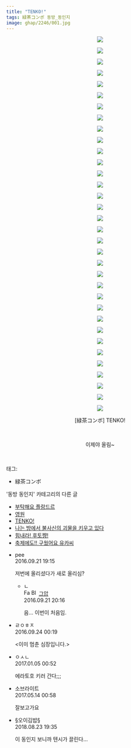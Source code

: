 ```yaml
---
title: "TENKO!"
tags: 緑茶コンボ 동방_동인지
image: ghap/2246/001.jpg
---
```

<div class="article">
<p style="text-align: center; clear: none; float: none;"><img src="{{ site.nasurl }}/ghap/2246/001.jpg"/></p>
<p style="text-align: center; clear: none; float: none;"><img src="{{ site.nasurl }}/ghap/2246/002.jpg"/></p>
<p style="text-align: center; clear: none; float: none;"><img src="{{ site.nasurl }}/ghap/2246/003.jpg"/></p>
<p style="text-align: center; clear: none; float: none;"><img src="{{ site.nasurl }}/ghap/2246/004.jpg"/></p>
<p style="text-align: center; clear: none; float: none;"><img src="{{ site.nasurl }}/ghap/2246/005.jpg"/></p>
<p style="text-align: center; clear: none; float: none;"><img src="{{ site.nasurl }}/ghap/2246/006.jpg"/></p>
<p style="text-align: center; clear: none; float: none;"><img src="{{ site.nasurl }}/ghap/2246/007.jpg"/></p>
<p style="text-align: center; clear: none; float: none;"><img src="{{ site.nasurl }}/ghap/2246/008.jpg"/></p>
<p style="text-align: center; clear: none; float: none;"><img src="{{ site.nasurl }}/ghap/2246/009.jpg"/></p>
<p style="text-align: center; clear: none; float: none;"><img src="{{ site.nasurl }}/ghap/2246/010.jpg"/></p>
<p style="text-align: center; clear: none; float: none;"><img src="{{ site.nasurl }}/ghap/2246/011.jpg"/></p>
<p style="text-align: center; clear: none; float: none;"><img src="{{ site.nasurl }}/ghap/2246/012.jpg"/></p>
<p style="text-align: center; clear: none; float: none;"><img src="{{ site.nasurl }}/ghap/2246/013.jpg"/></p>
<p style="text-align: center; clear: none; float: none;"><img src="{{ site.nasurl }}/ghap/2246/014.jpg"/></p>
<p style="text-align: center; clear: none; float: none;"><img src="{{ site.nasurl }}/ghap/2246/015.jpg"/></p>
<p style="text-align: center; clear: none; float: none;"><img src="{{ site.nasurl }}/ghap/2246/016.jpg"/></p>
<p style="text-align: center; clear: none; float: none;"><img src="{{ site.nasurl }}/ghap/2246/017.jpg"/></p>
<p style="text-align: center; clear: none; float: none;"><img src="{{ site.nasurl }}/ghap/2246/018.jpg"/></p>
<p style="text-align: center; clear: none; float: none;"><img src="{{ site.nasurl }}/ghap/2246/019.jpg"/></p>
<p style="text-align: center; clear: none; float: none;"><img src="{{ site.nasurl }}/ghap/2246/020.jpg"/></p>
<p style="text-align: center; clear: none; float: none;"><img src="{{ site.nasurl }}/ghap/2246/021.jpg"/></p>
<p style="text-align: center; clear: none; float: none;"><img src="{{ site.nasurl }}/ghap/2246/022.jpg"/></p>
<p style="text-align: center; clear: none; float: none;"><img src="{{ site.nasurl }}/ghap/2246/023.jpg"/></p>
<p style="text-align: center; clear: none; float: none;"><img src="{{ site.nasurl }}/ghap/2246/024.jpg"/></p>
<p style="text-align: center; clear: none; float: none;"><img src="{{ site.nasurl }}/ghap/2246/025.jpg"/></p>
<p style="text-align: center; clear: none; float: none;"><img src="{{ site.nasurl }}/ghap/2246/026.jpg"/></p>
<p style="text-align: center; clear: none; float: none;"><img src="{{ site.nasurl }}/ghap/2246/027.jpg"/></p>
<p style="text-align: center; clear: none; float: none;"><img src="{{ site.nasurl }}/ghap/2246/028.jpg"/></p>
<p style="text-align: center; clear: none; float: none;"><img src="{{ site.nasurl }}/ghap/2246/029.jpg"/></p>
<p style="text-align: center; clear: none; float: none;"><img src="{{ site.nasurl }}/ghap/2246/030.jpg"/></p>
<p style="text-align: center; clear: none; float: none;"><img src="{{ site.nasurl }}/ghap/2246/031.jpg"/></p>
<p style="text-align: center; clear: none; float: none;"><img src="{{ site.nasurl }}/ghap/2246/032.jpg"/></p>
<p style="text-align: center; clear: none; float: none;"><img src="{{ site.nasurl }}/ghap/2246/033.jpg"/></p>
<p style="text-align: center; clear: none; float: none;"><img src="{{ site.nasurl }}/ghap/2246/034.jpg"/></p>
<p style="text-align: center; clear: none; float: none;">[緑茶コンボ] TENKO!</p>
<p style="text-align: center; clear: none; float: none;"><br/></p>
<p style="text-align: center; clear: none; float: none;">이제야 올림~</p>
<p><br/></p>
</div><div class="tagTrail">
<p>태그: </p>
<ul>
<li>緑茶コンボ</li>
</ul>
</div><div class="another">
<p>'동방 동인지' 카테고리의 다른 글</p>
<ul>
<li><a href="/2016-09-20-ghap_2248">부탁해요 플랑드르</a></li>
<li><a href="/2016-09-20-ghap_2247">영원</a></li>
<li><a href="/2016-09-20-ghap_2246">TENKO!</a></li>
<li><a href="/2016-09-20-ghap_2244">나는 방에서 불사신의 괴물을 키우고 있다</a></li>
<li><a href="/2016-09-20-ghap_2243">힘내라! 후토쨩!</a></li>
<li><a href="/2016-09-20-ghap_2242">축제에도!! 구웠어요 유카씨</a></li>
</ul>
</div><div class="cb_module cb_fluid">
<div class="cb_wrt cb_profile">
<div class="comment">
<ul>
<li class="cb_thumb_off" id="comment14810661">
<div class="cb_comment_area">
<div class="cb_info_area">
<div class="cb_section">
<span class="cb_nick_name">pee</span>
</div>
<div class="cb_section">
<span class="cb_date">2016.09.21 19:15 </span>
</div>
</div>
<div class="cb_dsc_comment">
<p class="cb_dsc">
											저번에 올리셨다가 새로 올리심?
										</p>
</div>
<ul>
<li class="cb_thumb_off" id="comment14810700">
<span class="cb_bu_subnode">ㄴ</span>
<div class="cb_comment_area">
<div class="cb_info_area">
<div class="cb_section">
<span class="cb_nick_name"><img alt="Favicon of https://ghaptouhou.tistory.com" height="16" onerror="this.onerror=null;this.parentNode.removeChild(this)" src="https://ghaptouhou.tistory.com/favicon.ico" width="16"/> <img alt="BlogIcon" height="16" onerror="this.parentNode.removeChild(this)" src="https://ghaptouhou.tistory.com/index.gif" width="16"/> <a href="https://ghaptouhou.tistory.com" onclick="return openLinkInNewWindow(this)"> 그압</a><span class="tistoryProfileLayerTrigger" onclick='TistoryProfile.show(event, this, {"title":"\uc800\uae30 \uc774\uac70 \ub098\uc911\uc5d0 \uc218\uc815 \uac00\ub2a5\ud558\ub098\uc694","url":"https:\/\/ghap.tistory.com","nickname":"\uadf8\uc555","items":[]}); return false;'></span></span>
</div>
<div class="cb_section">
<span class="cb_date">2016.09.21 20:16 </span>
</div>
</div>
<div class="cb_dsc_comment">
<p class="cb_dsc">
																음... 이번이 처음임.
															</p>
</div>
</div>
</li>
</ul>
</div></li>
<li class="cb_thumb_off" id="comment14812442">
<div class="cb_comment_area">
<div class="cb_info_area">
<div class="cb_section">
<span class="cb_nick_name">ㄹㅇㅎㅈ</span>
</div>
<div class="cb_section">
<span class="cb_date">2016.09.24 00:19 </span>
</div>
</div>
<div class="cb_dsc_comment">
<p class="cb_dsc">
											&lt;이미 멈춘 심장입니다.&gt;
										</p>
</div>
</div></li>
<li class="cb_thumb_off" id="comment14883353">
<div class="cb_comment_area">
<div class="cb_info_area">
<div class="cb_section">
<span class="cb_nick_name">ㅇㅅㄴ</span>
</div>
<div class="cb_section">
<span class="cb_date">2017.01.05 00:52 </span>
</div>
</div>
<div class="cb_dsc_comment">
<p class="cb_dsc">
											에라토호 키러 간다;;;
										</p>
</div>
</div></li>
<li class="cb_thumb_off" id="comment14988322">
<div class="cb_comment_area">
<div class="cb_info_area">
<div class="cb_section">
<span class="cb_nick_name">소브라이트</span>
</div>
<div class="cb_section">
<span class="cb_date">2017.05.14 00:58 </span>
</div>
</div>
<div class="cb_dsc_comment">
<p class="cb_dsc">
											잘보고가요
										</p>
</div>
</div></li>
<li class="cb_thumb_off" id="comment15315776">
<div class="cb_comment_area">
<div class="cb_info_area">
<div class="cb_section">
<span class="cb_nick_name">§오이김밥§</span>
</div>
<div class="cb_section">
<span class="cb_date">2018.08.23 19:35 </span>
</div>
</div>
<div class="cb_dsc_comment">
<p class="cb_dsc">
											이 동인지 보니까 텐시가 끌린다...
										</p>
</div>
</div></li>
</ul>
</div>
</div><!-- commentList close -->
</div>